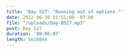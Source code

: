 ```yaml
---
title: 'Day 527: "Running out of options."'
date: 2022-06-30 15:51:00 -07:00
file: "/uploads/Day-B527.mp3"
post: Day 527
duration: '00:06:07'
length: 5610044
---
```



